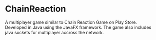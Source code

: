 # ChainReaction
A multiplayer game similar to Chain Reaction Game on Play Store. Developed in Java using the JavaFX framework. The game also includes java sockets for multiplayer accross the network. 
